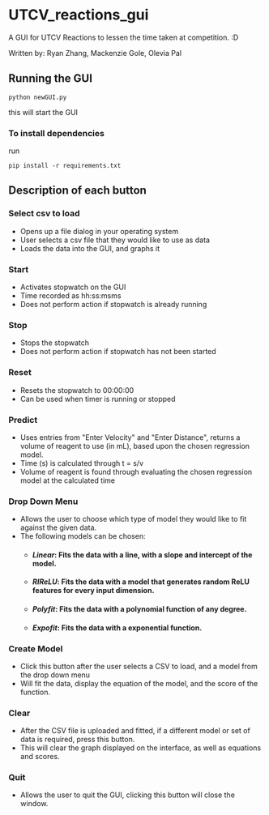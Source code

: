 # UTCV_reactions_gui
A GUI for UTCV Reactions to lessen the time taken at competition.  :D

Written by: Ryan Zhang, Mackenzie Gole, Olevia Pal

## Running the GUI



    python newGUI.py 

this will start the GUI

### To install dependencies


run 

    pip install -r requirements.txt

## Description of each button


### Select csv to load


- Opens up a file dialog in your operating system
- User selects a csv file that they would like to use as data
- Loads the data into the GUI, and graphs it

### Start
- Activates stopwatch on the GUI
- Time recorded as hh:ss:msms
- Does not perform action if stopwatch is already running

### Stop
- Stops the stopwatch
- Does not perform action if stopwatch has not been started

### Reset
- Resets the stopwatch to 00:00:00
- Can be used when timer is running or stopped

### Predict
- Uses entries from "Enter Velocity" and "Enter Distance", returns a volume of reagent to use (in mL), based upon the chosen regression model.
- Time (s) is calculated through t = s/v 
- Volume of reagent is found through evaluating the chosen regression model at the calculated time

### Drop Down Menu 
- Allows the user to choose which type of model they would like to fit against the given data.
- The following models can be chosen:
    - #### _Linear_: Fits the data with a line, with a slope and intercept of the model. 
    - #### _RIReLU_: Fits the data with a model that generates random ReLU features for every input dimension.
    - #### _Polyfit_: Fits the data with a polynomial function of any degree. 
    - #### _Expofit_: Fits the data with a exponential function. 

### Create Model
- Click this button after the user selects a CSV to load, and a model from the drop down menu 
- Will fit the data, display the equation of the model, and the score of the function. 

### Clear
- After the CSV file is uploaded and fitted, if a different model or set of data is required, press this button.
- This will clear the graph displayed on the interface, as well as equations and scores. 

### Quit
- Allows the user to quit the GUI, clicking this button will close the window.  
